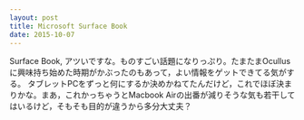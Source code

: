 ```yaml
---
layout: post
title: Microsoft Surface Book
date: 2015-10-07
---
```


Surface Book, アツいですな。ものすごい話題になりっぷり。たまたまOcullusに興味持ち始めた時期がかぶったのもあって，よい情報をゲットできてる気がする。
タブレットPCをずっと何にするか決めかねてたんだけど，これでほぼ決まりかな。まあ，これかっちゃうとMacbook Airの出番が減りそうな気も若干してはいるけど，そもそも目的が違うから多分大丈夫？

